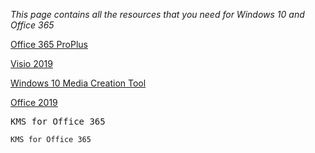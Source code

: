 *This page contains all the resources that you need for Windows 10 and Office 365*

[Office 365 ProPlus](http://officecdn.microsoft.com/db/492350F6-3A01-4F97-B9C0-C7C6DDF67D60/media/en-US/O365ProPlusRetail.img)

[Visio 2019](https://officecdn.microsoft.com/pr/492350f6-3a01-4f97-b9c0-c7c6ddf67d60/media/en-us/VisioPro2019Retail.img)

[Windows 10 Media Creation Tool](https://go.microsoft.com/fwlink/?LinkId=691209)

[Office 2019](https://archive.org/download/OfficeProPlus2019Retail/OfficeProPlus2019Retail.iso)

<pre>KMS for Office 365</pre>
<code>KMS for Office 365</code>

